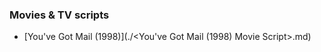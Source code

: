 ### Movies & TV scripts ###

* [You've Got Mail (1998)](./<You've Got Mail (1998) Movie Script>.md)
